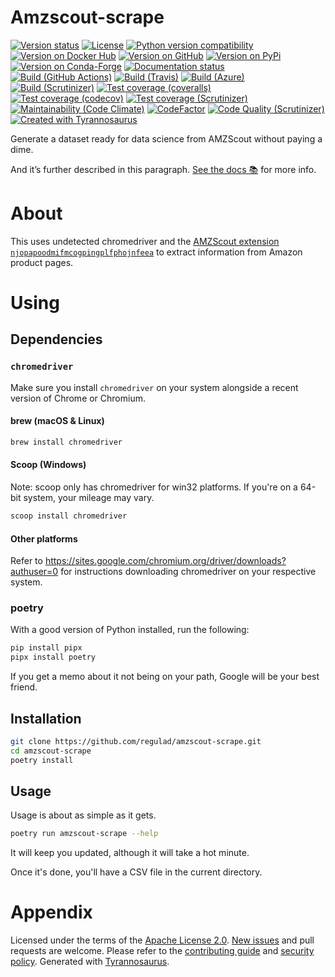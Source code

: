 # Amzscout-scrape

[![Version status](https://img.shields.io/pypi/status/amzscout-scrape)](https://pypi.org/project/amzscout-scrape)
[![License](https://img.shields.io/badge/License-Apache%202.0-blue.svg)](https://opensource.org/licenses/Apache-2.0)
[![Python version compatibility](https://img.shields.io/pypi/pyversions/amzscout-scrape)](https://pypi.org/project/amzscout-scrape)
[![Version on Docker Hub](https://img.shields.io/docker/v/regulad/amzscout-scrape?color=green&label=Docker%20Hub)](https://hub.docker.com/repository/docker/regulad/amzscout-scrape)
[![Version on GitHub](https://img.shields.io/github/v/release/regulad/amzscout-scrape?include_prereleases&label=GitHub)](https://github.com/regulad/amzscout-scrape/releases)
[![Version on PyPi](https://img.shields.io/pypi/v/amzscoutscrape)](https://pypi.org/project/amzscoutscrape)
[![Version on Conda-Forge](https://img.shields.io/conda/vn/conda-forge/amzscout-scrape?label=Conda-Forge)](https://anaconda.org/conda-forge/amzscout-scrape)
[![Documentation status](https://readthedocs.org/projects/amzscout-scrape/badge)](https://amzscout-scrape.readthedocs.io/en/stable)
[![Build (GitHub Actions)](https://img.shields.io/github/workflow/status/regulad/amzscout-scrape/Build%20&%20test?label=Build%20&%20test)](https://github.com/regulad/amzscout-scrape/actions)
[![Build (Travis)](https://img.shields.io/travis/regulad/amzscout-scrape?label=Travis)](https://travis-ci.com/regulad/amzscout-scrape)
[![Build (Azure)](https://img.shields.io/azure-devops/build/regulad/<<key>>/<<defid>>?label=Azure)](https://dev.azure.com/regulad/amzscout-scrape/_build?definitionId=1&_a=summary)
[![Build (Scrutinizer)](https://scrutinizer-ci.com/g/regulad/amzscout-scrape/badges/build.png?b=main)](https://scrutinizer-ci.com/g/regulad/amzscout-scrape/build-status/main)
[![Test coverage (coveralls)](https://coveralls.io/repos/github/regulad/amzscout-scrape/badge.svg?branch=main&service=github)](https://coveralls.io/github/regulad/amzscout-scrape?branch=main)
[![Test coverage (codecov)](https://codecov.io/github/regulad/amzscout-scrape/coverage.svg)](https://codecov.io/gh/regulad/amzscout-scrape)
[![Test coverage (Scrutinizer)](https://scrutinizer-ci.com/g/regulad/amzscout-scrape/badges/coverage.png?b=main)](https://scrutinizer-ci.com/g/regulad/amzscout-scrape/?branch=main)
[![Maintainability (Code Climate)](https://api.codeclimate.com/v1/badges/<<apikey>>/maintainability)](https://codeclimate.com/github/regulad/amzscout-scrape/maintainability)
[![CodeFactor](https://www.codefactor.io/repository/github/dmyersturnbull/tyrannosaurus/badge)](https://www.codefactor.io/repository/github/dmyersturnbull/tyrannosaurus)
[![Code Quality (Scrutinizer)](https://scrutinizer-ci.com/g/regulad/amzscout-scrape/badges/quality-score.png?b=main)](https://scrutinizer-ci.com/g/regulad/amzscout-scrape/?branch=main)
[![Created with Tyrannosaurus](https://img.shields.io/badge/Created_with-Tyrannosaurus-0000ff.svg)](https://github.com/dmyersturnbull/tyrannosaurus)

Generate a dataset ready for data science from AMZScout without paying a dime.

And it’s further described in this paragraph.
[See the docs 📚](https://amzscout-scrape.readthedocs.io/en/stable/) for more info.

# About

This uses undetected chromedriver and the [AMZScout extension `njopapoodmifmcogpingplfphojnfeea`](https://chrome.google.com/webstore/detail/amazon-product-finder-amz/njopapoodmifmcogpingplfphojnfeea?utm_source=webapp&utm_medium=amzscout_wa&utm_campaign=topbanner?utm_source=webapp) to extract information from Amazon product pages.

# Using

## Dependencies

### `chromedriver`

Make sure you install `chromedriver` on your system alongside a recent version of Chrome or Chromium.

#### brew (macOS & Linux)

```bash
brew install chromedriver
```

#### Scoop (Windows)

Note: scoop only has chromedriver for win32 platforms. If you're on a 64-bit system, your mileage may vary.

```bash
scoop install chromedriver
```

#### Other platforms

Refer to https://sites.google.com/chromium.org/driver/downloads?authuser=0 for instructions downloading chromedriver on your respective system.

### poetry

With a good version of Python installed, run the following:

```bash
pip install pipx
pipx install poetry
```

If you get a memo about it not being on your path, Google will be your best friend.

## Installation

```bash
git clone https://github.com/regulad/amzscout-scrape.git
cd amzscout-scrape
poetry install
```

## Usage

Usage is about as simple as it gets.

```bash
poetry run amzscout-scrape --help
```

It will keep you updated, although it will take a hot minute.

Once it's done, you'll have a CSV file in the current directory.

# Appendix

Licensed under the terms of the [Apache License 2.0](https://spdx.org/licenses/Apache-2.0.html).
[New issues](https://github.com/regulad/amzscout-scrape/issues) and pull requests are welcome.
Please refer to the [contributing guide](https://github.com/regulad/amzscout-scrape/blob/main/CONTRIBUTING.md)
and [security policy](https://github.com/regulad/amzscout-scrape/blob/main/SECURITY.md).
Generated with [Tyrannosaurus](https://github.com/dmyersturnbull/tyrannosaurus).
